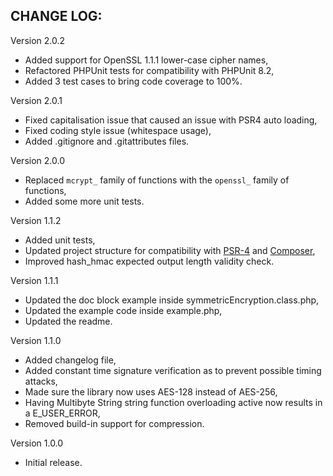 CHANGE LOG:
-----------

Version 2.0.2
- Added support for OpenSSL 1.1.1 lower-case cipher names,
- Refactored PHPUnit tests for compatibility with PHPUnit 8.2,
- Added 3 test cases to bring code coverage to 100%.

Version 2.0.1
- Fixed capitalisation issue that caused an issue with PSR4 auto loading,
- Fixed coding style issue (whitespace usage),
- Added .gitignore and .gitattributes files.

Version 2.0.0
- Replaced `mcrypt_` family of functions with the `openssl_` family of functions,
- Added some more unit tests.

Version 1.1.2
- Added unit tests,
- Updated project structure for compatibility with [PSR-4](http://www.php-fig.org/psr/psr-4/) and [Composer](https://getcomposer.org/),
- Improved hash_hmac expected output length validity check.

Version 1.1.1
- Updated the doc block example inside symmetricEncryption.class.php,
- Updated the example code inside example.php,
- Updated the readme.

Version 1.1.0
- Added changelog file,
- Added constant time signature verification as to prevent possible timing attacks,
- Made sure the library now uses AES-128 instead of AES-256,
- Having Multibyte String string function overloading active now results in a E_USER_ERROR,
- Removed build-in support for compression.

Version 1.0.0
- Initial release.
